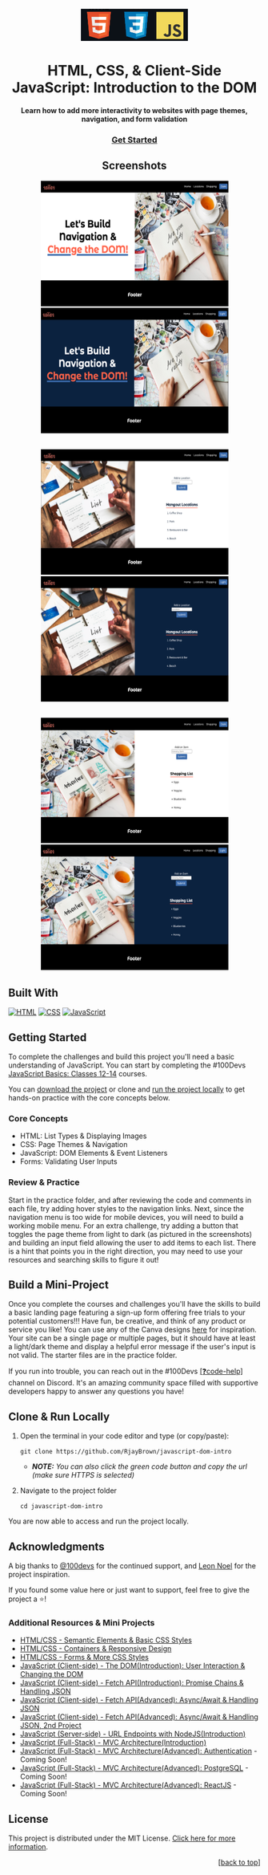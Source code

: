 <a name="readme-top"></a>

<!-- PROJECT LOGO -->
<div align="center">
  <a href="">
    <img src="screenshots/project-logo.png" alt="project-name" height="64">
  </a>
<h1 align="center">HTML, CSS, & Client-Side JavaScript: Introduction to the DOM </h1>
<h4>Learn how to add more interactivity to websites with page themes, navigation, and form validation</h4>
</div>
<div align="center">
  <h3>
    <a href="#getting-started" target="_blank" rel="noreferrer noopener">Get Started</a>
  </h3>
</div>

<!-- SCREENSHOT -->
<h2 align="center">Screenshots</h2>

<div align="center">
  <img width="375" height="250" alt="project-screenshot" src="screenshots/project-screenshot.png">
  <img width="375" height="250" alt="project-screenshot" src="screenshots/project-screenshot-2.png">
  <h2 align="center"></h2>
</div>

<div align="center">
  <img width="375" height="250" alt="project-screenshot" src="screenshots/project-screenshot-3.png">
  <img width="375" height="250" alt="project-screenshot" src="screenshots/project-screenshot-4.png">
  <h2 align="center"></h2>
</div>

<div align="center">
  <img width="375" height="250" alt="project-screenshot" src="screenshots/project-screenshot-5.png">
  <img width="375" height="250" alt="project-screenshot" src="screenshots/project-screenshot-6.png">
  <h2 align="center"></h2>
</div>

## Built With

[![HTML](https://img.shields.io/badge/HTML-%23282828?style=for-the-badge&logo=HTML5&logoColor=%23E34F26&logoSize=auto)](https://html.com/html5/) [![CSS](https://img.shields.io/badge/CSS-%23282828?style=for-the-badge&logo=CSS3&logoColor=%231572B6&logoSize=auto)](https://www.w3schools.com/css/default.asp) [![JavaScript](https://img.shields.io/badge/JAVASCRIPT-%23282828?style=for-the-badge&logo=javascript&logoColor=%23F7DF1E&logoSize=auto)](https://ecma-international.org/publications-and-standards/standards/ecma-262/)

<!-- GETTING STARTED -->

## Getting Started

To complete the challenges and build this project you'll need a basic understanding of JavaScript. You can start by completing the #100Devs [JavaScript Basics: Classes 12-14](https://communitytaught.org/class/learn-javascript) courses.

You can [download the project](https://github.com/RjayBrown/javascript-dom-intro/archive/refs/heads/main.zip) or clone and [run the project locally](https://github.com/RjayBrown/javascript-dom-intro#clone--run-locally) to get hands-on practice with the core concepts below.

### Core Concepts

- HTML: List Types & Displaying Images
- CSS: Page Themes & Navigation
- JavaScript: DOM Elements & Event Listeners
- Forms: Validating User Inputs

### Review & Practice

Start in the practice folder, and after reviewing the code and comments in each file, try adding hover styles to the navigation links. Next, since the navigation menu is too wide for mobile devices, you will need to build a working mobile menu. For an extra challenge, try adding a button that toggles the page theme from light to dark (as pictured in the screenshots) and building an input field allowing the user to add items to each list. There is a hint that points you in the right direction, you may need to use your resources and searching skills to figure it out!

## Build a Mini-Project

Once you complete the courses and challenges you'll have the skills to build a basic landing page featuring a sign-up form offering free trials to your potential customers!!! Have fun, be creative, and think of any product or service you like! You can use any of the Canva designs [here](https://www.canva.com/website-builder/templates/landing-page/) for inspiration. Your site can be a single page or multiple pages, but it should have at least a light/dark theme and display a helpful error message if the user's input is not valid. The starter files are in the practice folder.

If you run into trouble, you can reach out in the #100Devs [[❓code-help]](https://discord.com/channels/735923219315425401/735925942559440997) channel on Discord. It's an amazing community space filled with supportive developers happy to answer any questions you have!

## Clone & Run Locally

1. Open the terminal in your code editor and type (or copy/paste):

   ```
   git clone https://github.com/RjayBrown/javascript-dom-intro
   ```

   - _**NOTE:** You can also click the green code button and copy the url (make sure HTTPS is selected)_

2. Navigate to the project folder

   ```
   cd javascript-dom-intro
   ```

You are now able to access and run the project locally.

<!-- ACKNOWLEDGEMENTS -->

## Acknowledgments

A big thanks to [@100devs](https://github.com/100devs) for the continued support, and [Leon Noel](https://github.com/leonnoel) for the project inspiration.

If you found some value here or just want to support, feel free to give the project a ⭐️!

### Additional Resources & Mini Projects

- [HTML/CSS - Semantic Elements & Basic CSS Styles](https://github.com/RjayBrown/html-css-introduction)
- [HTML/CSS - Containers & Responsive Design](https://github.com/RjayBrown/html-css-responsive-design)
- [HTML/CSS - Forms & More CSS Styles](https://github.com/RjayBrown/html-css-forms-and-styles)
- [JavaScript (Client-side) - The DOM(Introduction): User Interaction & Changing the DOM](https://github.com/RjayBrown/javascript-dom-intro)
- [JavaScript (Client-side) - Fetch API(Introduction): Promise Chains & Handling JSON](https://github.com/RjayBrown/javascript-fetch-promise-chains)
- [JavaScript (Client-side) - Fetch API(Advanced): Async/Await & Handling JSON](https://github.com/RjayBrown/war-the-card-game)
- [JavaScript (Client-side) - Fetch API(Advanced): Async/Await & Handling JSON, 2nd Project](https://github.com/RjayBrown/olympics-info)
- [JavaScript (Server-side) - URL Endpoints with NodeJS(Introduction)](https://github.com/RjayBrown/olympics-info)
- [JavaScript (Full-Stack) - MVC Architecture(Introduction)](https://github.com/RjayBrown/hello-world)
- [JavaScript (Full-Stack) - MVC Architecture(Advanced): Authentication](https://github.com/RjayBrown/story-book) - Coming Soon!
- [JavaScript (Full-Stack) - MVC Architecture(Advanced): PostgreSQL](https://github.com/RjayBrown/b-u-b) - Coming Soon!
- [JavaScript (Full-Stack) - MVC Architecture(Advanced): ReactJS](https://github.com/RjayBrown/) - Coming Soon!

<!-- LICENSE -->

## License

This project is distributed under the MIT License. [Click here for more information](LICENSE).

<p align="right">[<a href="#readme-top">back to top</a>]</p>
